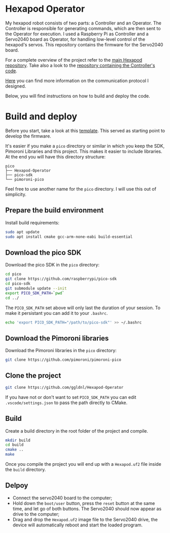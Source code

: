 # Hexapod Operator

My hexapod robot consists of two parts: a Controller and an Operator. The Controller is responsible for generating commands, which are then sent to the Operator for execution. I used a Raspberry Pi as Controller  and a Servo2040 board as Operator, for handling low-level control of the hexapod's servos.
This repository contains the firmware for the Servo2040 board.

For a complete overview of the project refer to the [main Hexapod repository](https://github.com/ggldnl/Hexapod.git). Take also a look to the [repository containing the Controller's code](https://github.com/ggldnl/Hexapod-Controller.git). 

[Here](protocol.md) you can find more information on the communication protocol I designed.

Below, you will find instructions on how to build and deploy the code.

# Build and deploy

Before you start, take a look at this [template](https://github.com/pimoroni/pico-boilerplate?tab=readme-ov-file#before-you-start). This served as starting point to develop the firmware.

It's easier if you make a `pico` directory or similar in which you keep the SDK, Pimoroni Libraries and this project. This makes it easier to include libraries. At the end you will have this directory structure:

```
pico
├── Hexapod-Operator
├── pico-sdk
└── pimoroni-pico
```

Feel free to use another name for the `pico` directory. I will use this out of simplicity. 

## Prepare the build environment

Install build requirements:

```bash
sudo apt update
sudo apt install cmake gcc-arm-none-eabi build-essential
```

## Download the pico SDK

Download the pico SDK in the `pico` directory:

```bash
cd pico
git clone https://github.com/raspberrypi/pico-sdk
cd pico-sdk
git submodule update --init
export PICO_SDK_PATH=`pwd`
cd ../
```

The `PICO_SDK_PATH` set above will only last the duration of your session. To make it persistant you can add it to your `.bashrc`.

```bash
echo 'export PICO_SDK_PATH="/path/to/pico-sdk"' >> ~/.bashrc
```

## Download the Pimoroni libraries

Download the Pimoroni libraries in the `pico` directory:

```bash
git clone https://github.com/pimoroni/pimoroni-pico
```

## Clone the project

```bash
git clone https://github.com/ggldnl/Hexapod-Operator
```

If you have not or don't want to set `PICO_SDK_PATH` you can edit `.vscode/settings.json` to pass the path directly to CMake.

## Build

Create a build directory in the root folder of the project and compile.

```bash
mkdir build
cd build
cmake ..
make
```

Once you compile the project you will end up with a `Hexapod.uf2` file inside the `build` directory.

## Delpoy

- Connect the servo2040 board to the computer;
- Hold down the `boot/user` button, press the `reset` button at the same time, and let go of both buttons. The Servo2040 should now appear as drive to the computer;
- Drag and drop the `Hexapod.uf2` image file to the Servo2040 drive, the device will automatically reboot and start the loaded program.

